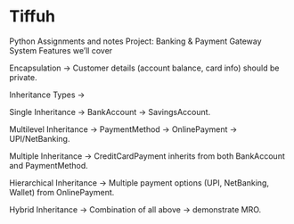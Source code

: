 # Tiffuh
Python Assignments and notes
Project: Banking & Payment Gateway System
Features we’ll cover

Encapsulation → Customer details (account balance, card info) should be private.

Inheritance Types →

Single Inheritance → BankAccount → SavingsAccount.

Multilevel Inheritance → PaymentMethod → OnlinePayment → UPI/NetBanking.

Multiple Inheritance → CreditCardPayment inherits from both BankAccount and PaymentMethod.

Hierarchical Inheritance → Multiple payment options (UPI, NetBanking, Wallet) from OnlinePayment.

Hybrid Inheritance → Combination of all above → demonstrate MRO.
